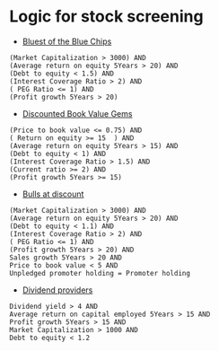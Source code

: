 # Logic for stock screening


- [Bluest of the Blue Chips](https://www.screener.in/screens/234/Bluest-of-the-Blue-Chips/?sort=Market+Capitalization&order=desc)
```
(Market Capitalization > 3000) AND
(Average return on equity 5Years > 20) AND
(Debt to equity < 1.5) AND
(Interest Coverage Ratio > 2) AND
( PEG Ratio <= 1) AND
(Profit growth 5Years > 20)
```

- [Discounted Book Value Gems](https://www.screener.in/screens/229/Discounted-Book-Value-Gems/)
```
(Price to book value <= 0.75) AND
( Return on equity >= 15  ) AND
(Average return on equity 5Years > 15) AND
(Debt to equity < 1) AND
(Interest Coverage Ratio > 1.5) AND
(Current ratio >= 2) AND
(Profit growth 5Years >= 15)
```

- [Bulls at discount](https://www.screener.in/screens/141809/Bulls-at-discount/)
```
(Market Capitalization > 3000) AND
(Average return on equity 5Years > 20) AND
(Debt to equity < 1.1) AND
(Interest Coverage Ratio > 2) AND
( PEG Ratio <= 1) AND
(Profit growth 5Years > 20) AND
Sales growth 5Years > 20 AND
Price to book value < 5 AND
Unpledged promoter holding = Promoter holding
```

- [Dividend providers](https://www.screener.in/screens/142817/Dividend-providers/)
```
Dividend yield > 4 AND
Average return on capital employed 5Years > 15 AND
Profit growth 5Years > 15 AND
Market Capitalization > 1000 AND
Debt to equity < 1.2
```
